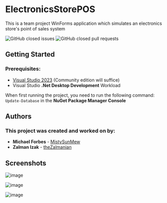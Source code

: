 # ElectronicsStorePOS
This is a team project WinForms application which simulates an electronics store's point of sales system

![GitHub closed issues](https://img.shields.io/github/issues-closed-raw/MistySunMew/ElectronicsStorePOS?color=green&label=Closed%20Issues&logo=github&logoColor=green)
![GitHub closed pull requests](https://img.shields.io/github/issues-pr-closed-raw/MistySunMew/ElectronicsStorePOS?color=green&label=Closed%20Pull%20Requests&logo=github&logoColor=green)

## Getting Started
### Prerequisites:
- [Visual Studio 2023](https://developer.microsoft.com/en-us/windows/downloads/) (Community edition will suffice)
- Visual Studio **.Net Desktop Development** Workload

When first running the project, you need to run the following command: ` Update-Database ` in the **NuGet Package Manager Console**

## Authors
### This project was created and worked on by:
- **Michael Forbes** - [MistySunMew](https://github.com/MistySunMew)
- **Zalman Izak** - [theZalmanian](https://github.com/theZalmanian)

## Screenshots
![image](https://user-images.githubusercontent.com/103011701/216213582-83598789-4427-4453-a0ee-1a00043b20e4.png)

![image](https://user-images.githubusercontent.com/103011701/216213508-3c968f9f-d961-417c-8d18-54e1a2ddcd4b.png)

![image](https://user-images.githubusercontent.com/103011701/216213667-dce86367-2281-4728-89f7-681dfa675dd4.png)
